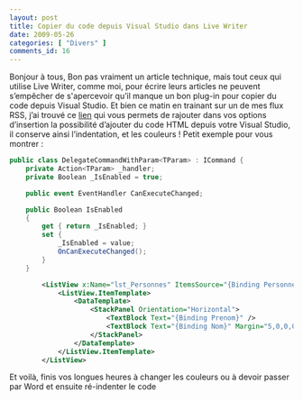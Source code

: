 ```yaml
---
layout: post
title: Copier du code depuis Visual Studio dans Live Writer
date: 2009-05-26
categories: [ "Divers" ]
comments_id: 16 
---
```


Bonjour à tous, Bon pas vraiment un article technique, mais tout ceux qui utilise Live Writer, comme moi, pour écrire leurs articles ne peuvent s’empêcher de s'apercevoir qu’il manque un bon plug-in pour copier du code depuis Visual Studio. Et bien ce matin en trainant sur un de mes flux RSS, j’ai trouvé ce [lien](http://gallery.live.com/liveItemDetail.aspx?li=d8835a5e-28da-4242-82eb-e1a006b083b9&bt=9&pl=8) qui vous permets de rajouter dans vos options d’insertion la possibilité d’ajouter du code HTML depuis votre Visual Studio, il conserve ainsi l’indentation, et les couleurs ! Petit exemple pour vous montrer :

```csharp
public class DelegateCommandWithParam<TParam> : ICommand {
    private Action<TParam> _handler;
    private Boolean _IsEnabled = true;

    public event EventHandler CanExecuteChanged;

    public Boolean IsEnabled
    {
        get { return _IsEnabled; }
        set {
            _IsEnabled = value;
            OnCanExecuteChanged();
        }
    }
```

[](http://11011.net/software/vspaste)

```xml
        <ListView x:Name="lst_Personnes" ItemsSource="{Binding Personnes}" IsSynchronizedWithCurrentItem="True" SelectedItem="{Binding SelectedPersonne}" >
            <ListView.ItemTemplate>
                <DataTemplate>
                    <StackPanel Orientation="Horizontal">
                        <TextBlock Text="{Binding Prenom}" />
                        <TextBlock Text="{Binding Nom}" Margin="5,0,0,0" />
                    </StackPanel>
                </DataTemplate>
            </ListView.ItemTemplate>
        </ListView> 
```

[](http://11011.net/software/vspaste)Et voilà, finis vos longues heures à changer les couleurs ou à devoir passer par Word et ensuite ré-indenter le code
